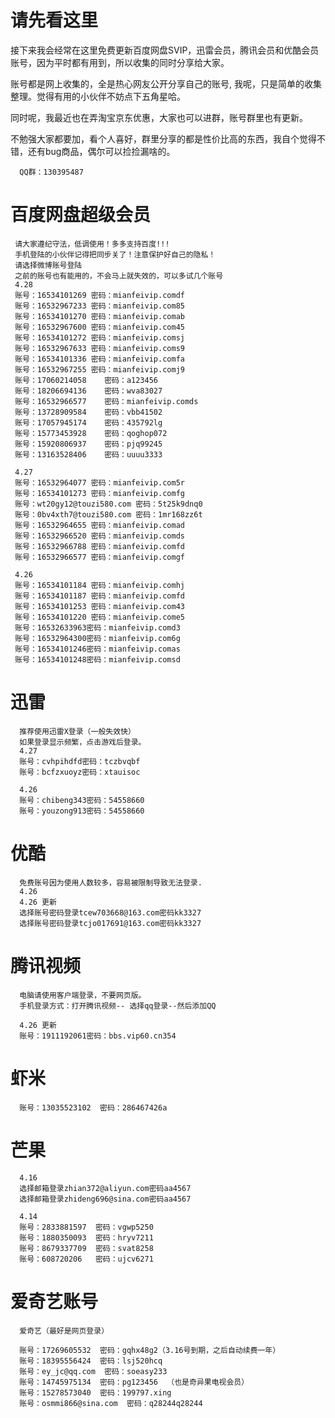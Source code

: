 # 请先看这里
接下来我会经常在这里免费更新百度网盘SVIP，迅雷会员，腾讯会员和优酷会员账号，因为平时都有用到，所以收集的同时分享给大家。

账号都是网上收集的，全是热心网友公开分享自己的账号, 我呢，只是简单的收集整理。觉得有用的小伙伴不妨点下五角星哈。

同时呢，我最近也在弄淘宝京东优惠，大家也可以进群，账号群里也有更新。

不勉强大家都要加，看个人喜好，群里分享的都是性价比高的东西，我自个觉得不错，还有bug商品，偶尔可以捡捡漏啥的。

      QQ群：130395487

# 百度网盘超级会员

     请大家遵纪守法，低调使用！多多支持百度!!!
     手机登陆的小伙伴记得把同步关了！注意保护好自己的隐私！
     请选择微博账号登陆
     之前的账号也有能用的，不会马上就失效的，可以多试几个账号
     4.28
     账号：16534101269 密码：mianfeivip.comdf
     账号：16532967233 密码：mianfeivip.com85
     账号：16534101270 密码：mianfeivip.comab
     账号：16532967600 密码：mianfeivip.com45
     账号：16534101272 密码：mianfeivip.comsj
     账号：16532967633 密码：mianfeivip.coms9
     账号：16534101336 密码：mianfeivip.comfa
     账号：16532967255 密码：mianfeivip.comj9
     账号：17060214058    密码：a123456
     账号：18206694136    密码：wva83027
     账号：16532966577    密码：mianfeivip.comds
     账号：13728909584    密码：vbb41502
     账号：17057945174    密码：435792lg
     账号：15773453928    密码：qoghop072
     账号：15920806937    密码：pjq99245
     账号：13163528406    密码：uuuu3333
     
     4.27
     账号：16532964077 密码：mianfeivip.com5r
     账号：16534101273 密码：mianfeivip.comfg
     账号：wt20gy12@touzi580.com 密码：5t25k9dnq0
     账号：0bv4xth7@touzi580.com 密码：1mr168zz6t
     账号：16532964655 密码：mianfeivip.comad
     账号：16532966520 密码：mianfeivip.comds
     账号：16532966788 密码：mianfeivip.comfd
     账号：16532966577 密码：mianfeivip.comgf
     
     4.26
     账号：16534101184 密码：mianfeivip.comhj
     账号：16534101187 密码：mianfeivip.comfd
     账号：16534101253 密码：mianfeivip.com43
     账号：16534101220 密码：mianfeivip.come5
     账号：16532633963密码：mianfeivip.comd3
     账号：16532964300密码：mianfeivip.com6g
     账号：16534101246密码：mianfeivip.comas
     账号：16534101248密码：mianfeivip.comsd

# 迅雷
      推荐使用迅雷X登录（一般失效快）
      如果登录显示频繁，点击游戏后登录。
      4.27
      账号：cvhpihdfd密码：tczbvqbf
      账号：bcfzxuoyz密码：xtauisoc
      
      4.26
      账号：chibeng343密码：54558660
      账号：youzong913密码：54558660
      
# 优酷
      免费账号因为使用人数较多，容易被限制导致无法登录.
      4.26
      4.26 更新
      选择账号密码登录tcew703668@163.com密码kk3327
      选择账号密码登录tcjo017691@163.com密码kk3327


# 腾讯视频
      电脑请使用客户端登录，不要网页版。
      手机登录方式：打开腾讯视频-- 选择qq登录--然后添加QQ
      
      4.26 更新
      账号：1911192061密码：bbs.vip60.cn354

# 虾米
      账号：13035523102  密码：286467426a

# 芒果
      4.16
      选择邮箱登录zhian372@aliyun.com密码aa4567
      选择邮箱登录zhideng696@sina.com密码aa4567

      4.14
      账号：2833881597  密码：vgwp5250
      账号：1880350093  密码：hryv7211
      账号：8679337709  密码：svat8258
      账号：608720206   密码：ujcv6271
      
# 爱奇艺账号 
      爱奇艺（最好是网页登录）
      
      账号：17269605532  密码：gqhx48g2（3.16号到期，之后自动续费一年）
      账号：18395556424  密码：lsj520hcq
      账号：ey_jc@qq.com  密码：soeasy233
      账号：14745975134  密码：pg123456  （也是奇异果电视会员）
      账号：15278573040  密码：199797.xing
      账号：osmmi866@sina.com  密码：q28244q28244
      

